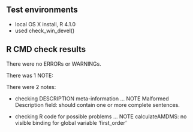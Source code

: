 ## Test environments

* local OS X install, R 4.1.0
* used check_win_devel()


## R CMD check results
There were no ERRORs or WARNINGs. 

There was 1 NOTE:

There were 2 notes:

* checking DESCRIPTION meta-information ... NOTE
Malformed Description field: should contain one or more complete sentences.

* checking R code for possible problems ... NOTE
calculateAMDMS: no visible binding for global variable ‘first_order’
